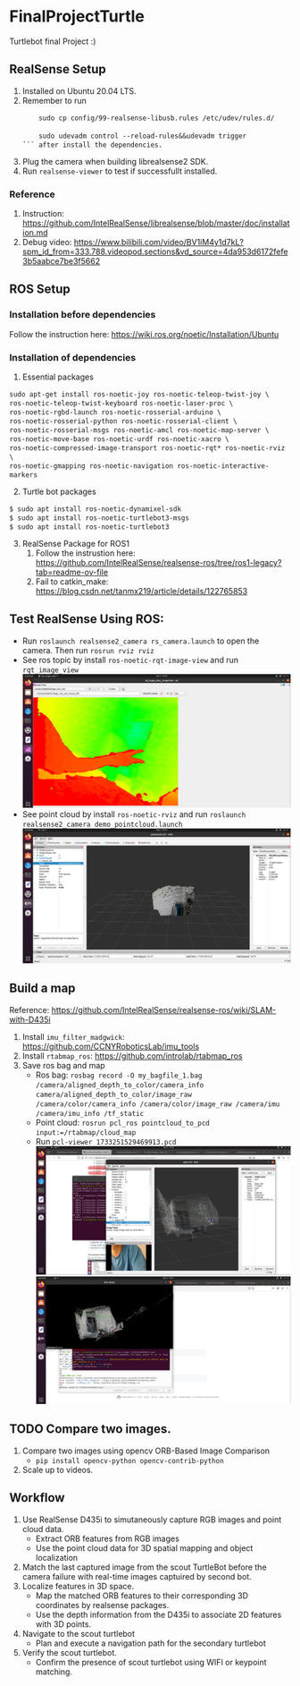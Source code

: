 # FinalProjectTurtle
Turtlebot final Project :)


## RealSense Setup
1. Installed on Ubuntu 20.04 LTS.
2. Remember to run
	```
		sudo cp config/99-realsense-libusb.rules /etc/udev/rules.d/
	
		sudo udevadm control --reload-rules&&udevadm trigger
	``` after install the dependencies.
2. Plug the camera when building librealsense2 SDK.
3. Run `realsense-viewer` to test if successfullt installed.

### Reference
1. Instruction: https://github.com/IntelRealSense/librealsense/blob/master/doc/installation.md
2. Debug video: https://www.bilibili.com/video/BV1iM4y1d7kL?spm_id_from=333.788.videopod.sections&vd_source=4da953d6172fefe3b5aabce7be3f5662


## ROS Setup
### Installation before dependencies
Follow the instruction here: https://wiki.ros.org/noetic/Installation/Ubuntu

### Installation of dependencies
1. Essential packages
```
sudo apt-get install ros-noetic-joy ros-noetic-teleop-twist-joy \
ros-noetic-teleop-twist-keyboard ros-noetic-laser-proc \
ros-noetic-rgbd-launch ros-noetic-rosserial-arduino \
ros-noetic-rosserial-python ros-noetic-rosserial-client \
ros-noetic-rosserial-msgs ros-noetic-amcl ros-noetic-map-server \
ros-noetic-move-base ros-noetic-urdf ros-noetic-xacro \
ros-noetic-compressed-image-transport ros-noetic-rqt* ros-noetic-rviz \
ros-noetic-gmapping ros-noetic-navigation ros-noetic-interactive-markers
```
2. Turtle bot packages
```
$ sudo apt install ros-noetic-dynamixel-sdk
$ sudo apt install ros-noetic-turtlebot3-msgs
$ sudo apt install ros-noetic-turtlebot3
```
3. RealSense Package for ROS1
	1. Follow the instrustion here: https://github.com/IntelRealSense/realsense-ros/tree/ros1-legacy?tab=readme-ov-file
	2. Fail to catkin_make: https://blog.csdn.net/tanmx219/article/details/122765853

## Test RealSense Using ROS:
* Run `roslaunch realsense2_camera rs_camera.launch` to open the camera. Then run `rosrun rviz rviz`
* See ros topic by install `ros-noetic-rqt-image-view` and run `rqt_image_view`
![](./Assets/ROSTopic.png)
* See point cloud by install `ros-noetic-rviz` and run `roslaunch realsense2_camera demo_pointcloud.launch `
![](./Assets/PointCloud.png)


## Build a map
Reference: https://github.com/IntelRealSense/realsense-ros/wiki/SLAM-with-D435i
1. Install `imu_filter_madgwick`: https://github.com/CCNYRoboticsLab/imu_tools
2. Install `rtabmap_ros`: https://github.com/introlab/rtabmap_ros
3. Save ros bag and map
	* Ros bag: `rosbag record -O my_bagfile_1.bag /camera/aligned_depth_to_color/camera_info  camera/aligned_depth_to_color/image_raw /camera/color/camera_info /camera/color/image_raw /camera/imu /camera/imu_info /tf_static`
	* Point cloud: `rosrun pcl_ros pointcloud_to_pcd input:=/rtabmap/cloud_map`
	* Run `pcl-viewer 1733251529469913.pcd`
	![](./Assets/map.png)
	![](./Assets/saved_map.png)
	
## TODO Compare two images.
1. Compare two images using opencv ORB-Based Image Comparison
	* `pip install opencv-python opencv-contrib-python`
2. Scale up to videos.


## Workflow
1. Use RealSense D435i to simutaneously capture RGB images and point cloud data.
	* Extract ORB features from RGB images
	* Use the point cloud data for 3D spatial mapping and object localization
2. Match the last captured image from the scout TurtleBot before the camera failure with real-time images captuired by second bot.
3. Localize features in 3D space.
	* Map the matched ORB features to their corresponding 3D coordinates by realsense packages.
	* Use the depth information from the D435i to associate 2D features with 3D points.
4. Navigate to the scout turtlebot
	* Plan and execute a navigation path for the secondary turtlebot
5. Verify the scout turtlebot.
	* Confirm the presence of scout turtlebot using WIFI or keypoint matching.
